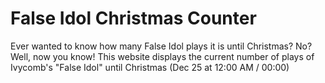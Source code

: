 # False Idol Christmas Counter

Ever wanted to know how many False Idol plays it is until Christmas? No? Well, now you know!
This website displays the current number of plays of Ivycomb's "False Idol" until Christmas (Dec 25 at 12:00 AM / 00:00)
